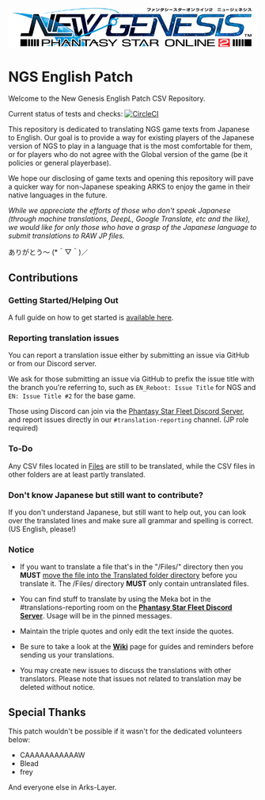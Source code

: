 <p align="center">
  <img src="./_misc/ngs_title.jpg" alt="PSO2:NGS Logo"/>
</p>

# NGS English Patch 
Welcome to the New Genesis English Patch CSV Repository.

Current status of tests and checks: [![CircleCI](https://circleci.com/gh/Arks-Layer/PSO2ENPatchCSV/tree/EN_Reboot.svg?style=svg)](https://circleci.com/gh/Arks-Layer/PSO2ENPatchCSV/tree/EN_Reboot)

This repository is dedicated to translating NGS game texts from Japanese to English. Our goal is to provide a way for existing players of the Japanese version of NGS to play in a language that is the most comfortable for them, or for players who do not agree with the Global version of the game (be it policies or general playerbase).

We hope our disclosing of game texts and opening this repository will pave a quicker way for non-Japanese speaking ARKS to enjoy the game in their native languages in the future.

<i>While we appreciate the efforts of those who don't speak Japanese (through machine translations, DeepL, Google Translate, etc and the like), we would like for only those who have a grasp of the Japanese language to submit translations to RAW JP files.</i>

ありがとう～ (*＾▽＾)／

## Contributions
### Getting Started/Helping Out
A full guide on how to get started is [available here].

### Reporting translation issues
You can report a translation issue either by submitting an issue via GitHub or from our Discord server. 

We ask for those submitting an issue via GitHub to prefix the issue title with the branch you're referring to, such as `EN_Reboot: Issue Title` for NGS and `EN: Issue Title #2` for the base game.

Those using Discord can join via the [Phantasy Star Fleet Discord Server], and report issues directly in our `#translation-reporting` channel. (JP role required)

### To-Do
Any CSV files located in [Files] are still to be translated, while the CSV files in other folders are at least partly translated.

### Don't know Japanese but still want to contribute?
If you don't understand Japanese, but still want to help out, you can look over the translated lines and make sure all grammar and spelling is correct. (US English, please!)

### Notice
* If you want to translate a file that's in the "/Files/" directory then you **MUST** [move the file into the Translated folder directory](https://github.com/blog/1436-moving-and-renaming-files-on-github) before you translate it. The /Files/ directory **MUST** only contain untranslated files.
* You can find stuff to translate by using the Meka bot in the #translations-reporting room on the **[Phantasy Star Fleet Discord Server]**. Usage will be in the pinned messages.

* Maintain the triple quotes and only edit the text inside the quotes.
* Be sure to take a look at the **[Wiki]** page for guides and reminders before sending us your translations.
* You may create new issues to discuss the translations with other translators. Please note that issues not related to translation may be deleted without notice.

## Special Thanks
This patch wouldn't be possible if it wasn't for the dedicated volunteers below:

- CAAAAAAAAAAAW
- Blead
- frey

And everyone else in Arks-Layer.

[Files]: https://github.com/Arks-Layer/PSO2ENPatchCSV/tree/EN_Reboot/Files
[PSO2 Discord Server]: https://discord.gg/PSO2
[Phantasy Star Fleet Discord Server]: https://discord.gg/pso2
[Wiki]: https://github.com/Arks-Layer/PSO2ENPatchCSV/wiki
[available here]: https://github.com/Arks-Layer/PSO2ENPatchCSV/wiki/How-to-contribute
